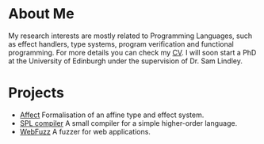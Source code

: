 # About Me

My research interests are mostly related to Programming Languages, such as effect handlers, type systems, program verification and functional programming.
For more details you can check my [CV](/curriculum_vitae.pdf).
I will soon start a PhD at the University of Edinburgh under the supervision of Dr. Sam Lindley.

# Projects
- [Affect](https://github.com/ovanr/affect) Formalisation of an affine type and effect system.
- [SPL compiler](https://github.com/ovanr/spl-compiler) A small compiler for a simple higher-order language.
- [WebFuzz](https://github.com/ovanr/webFuzz) A fuzzer for web applications. 
